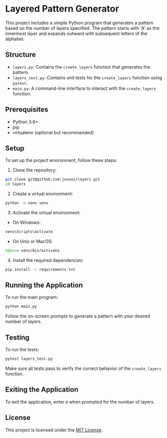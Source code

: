 # Layered Pattern Generator

This project includes a simple Python program that generates a pattern based on the number of layers specified. The pattern starts with 'A' as the innermost layer and expands outward with subsequent letters of the alphabet.

## Structure

- `layers.py`: Contains the `create_layers` function that generates the pattern.
- `layers_test.py`: Contains unit tests for the `create_layers` function using `pytest`.
- `main.py`: A command-line interface to interact with the `create_layers` function.

## Prerequisites

- Python 3.6+
- pip
- virtualenv (optional but recommended)

## Setup

To set up the project environment, follow these steps:

1. Clone the repository:

```bash
git clone git@github.com:juusoi/layers.git
cd layers
```

2. Create a virtual environment:

```bash
python -m venv venv
```

3. Activate the virtual environment:

- On Windows:

```bash
venv\Scripts\activate
```

- On Unix or MacOS:

```bash
source venv/bin/activate
```

4. Install the required dependencies:

```bash
pip install -r requirements.txt
```

## Running the Application

To run the main program:

```bash
python main.py
```

Follow the on-screen prompts to generate a pattern with your desired number of layers.

## Testing

To run the tests:

```bash
pytest layers_test.py
```

Make sure all tests pass to verify the correct behavior of the `create_layers` function.

## Exiting the Application

To exit the application, enter `0` when prompted for the number of layers.

## License

This project is licensed under the [MIT License](LICENSE).
